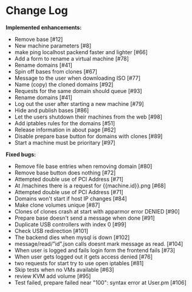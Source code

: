 # Change Log


**Implemented enhancements:**

- Remove base [\#12]
- New machine parameters [\#8]
- make ping localhost packend faster and lighter [\#66]
- Add a form to rename a virtual machine [\#78]
- Rename domains [\#41]
- Spin off bases from clones [\#67]
- Message to the user when downloading ISO [\#77]
- Name (copy) the cloned domains [\#92]
- Requests for the same domain should queue [\#93]
- Rename domains [\#41]
- Log out the user after starting a new machine [\#79]
- Hide and publish bases [\#86]
- Let the users shutdown their machines from the web [\#98]
- Add iptables rules for the domains [\#51]
- Release information in about page [\#62]
- Disable prepare base button for domains with clones [\#89]
- Start a machine must be prioritary [\#97]

**Fixed bugs:**

- Remove file base entries when removing domain [\#80]
- Remove base button does nothing [\#72]
- Attempted double use of PCI Address [\#71]
- At /machines there is a request for {{machine.id}}.png [\#68]
- Attempted double use of PCI Address [\#71]
- Domains won't start if host IP changes [\#84]
- Make clone volumes unique [\#87]
- Clones of clones crash at start with apparmor error DENIED [\#90]
- Prepare base doesn't send a message when done [\#91]
- Duplicate USB controllers with index 0 [\#99]
- Check USB redirection [\#101]
- The backend dies when mysql is down [\#102]
- message/read/"id".json calls doesnt mark message as read. [\#104]
- When user is logged and fails login form the frontend fails [\#73]
- When user gets logged out it gets access denied [\#76]
- two requests for start try to use open iptables [\#81]
- Skip tests when no VMs available [\#63]
- review KVM add volume [\#95]
- Test failed, prepare failed near "100": syntax error at User.pm [\#106]
